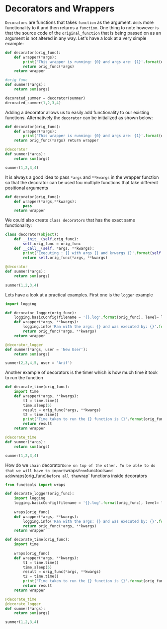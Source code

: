# Decorators and Wrappers
`Decorators` are functions that takes `function` as the argument. `Adds` more functionality to it and then returns a `function`. One thing 
to note however is that the source code of the `original_function` that is being passed on as an argument is not altered in any way.
Let's have a look at a very simple example:
```python
def decorator(orig_func):
	def wrapper(*args):
		print('This wrapper is running: {0} and args are: {1}'.format(orig_func.__name__, args))
		return orig_func(*args)
	return wrapper

#orig func
def summer(*args):
	return sum(args)

decorated_summer = decorator(summer)
decorated_summer(1,2,3,4)
```
Adding a decorator allows us to easily add functionality to our existing functions. Alternatively the `decorator` can be initialized as 
shown below:
```python
def decorator(orig_func): 
	def wrapper(*args):  
		print('This wrapper is running: {0} and args are: {1}'.format(orig_func.__name__, args))
	return orig_func(*args) return wrapper

@decorator 
def summer(*args): 
	return sum(args)

summer(1,2,3,4)
```
It is always a good idea to pass `*args` and `**kwargs` in the wrapper function so that the decorator can be used fou multiple functions
that take different positional arguments
```python
def decorator(orig_func):
	def wrapper(*args,**kwargs):
		pass
	return wrapper 
```
We could also create `class decorators` that has the exact same functionality:
```python
class decorator(object):
	def __init__(self,orig_func):
		self.orig_func = orig_func
	def __call__(self, *args, **kwargs):
		print('Executing : {} with args {} and krwargs {}'.format(self.orig_func.__name__,args,kwargs))
		return self.orig_func(*args, **kwargs)
	
@decorator
def summer(*args):
	return sum(args)
	
summer(1,2,3,4)
```
Lets have a look at a practical examples. First one is the `logger` example 
```python
import logging

def decorator_logger(orig_func):
	logging.basicConfig(filename = '{}.log'.format(orig_func), level= logging.INFO)
	def wrapper(*args, **kwargs):
		logging.info('Ran with the args: {} and was executed by: {}'.format(args, kwargs))
		return orig_func(*args, **kwargs)
	return wrapper

@decorator_logger
def summer(*args, user = 'New User'):
	return sum(args)

summer(2,3,4,5, user = 'Arif')

```
Another example of decorators is the timer which is how much time it took to run the function
```python
def decorate_time(orig_func):
	import time 
	def wrapper(*args, **kwargs):
		t1 = time.time()
		time.sleep(5)
		result = orig_func(*args, **kwargs)
		t2 = time.time()
		print('Time taken to run the {} function is {}'.format(orig_func.__name__, t2-t1))
		return result
	return wrapper

@decorate_time
def summer(*args):
	return sum(args)

summer(1,2,3,4)
```
How do we `chain` decorators` one on top of the other. To be able to do that we will have to import `wraps` from `functools` and add `wraps(orig_func)` before all the `wrap` functions inside decorators
```python
from functools import wraps 

def decorate_logger(orig_func):
	import logging
	logging.basicConfig(filename = '{}.log'.format(orig_func), level= logging.INFO)
	
	wraps(orig_func)
	def wrapper(*args, **kwargs):
		logging.info('Ran with the args: {} and was executed by: {}'.format(args, kwargs))
		return orig_func(*args, **kwargs)
	return wrapper

def decorate_time(orig_func): 
	import time
	
	wraps(orig_func)
	def wrapper(*args, **kwargs):  
		t1 = time.time()
		time.sleep(5)
		result = orig_func(*args, **kwargs)
		t2 = time.time()
		print('Time taken to run the {} function is {}'.format(orig_func.__name__, t2-t1))
		return result
	return wrapper

@decorate_time
@decorate_logger
def summer(*args):
	return sum(args)

summer(1,2,3,4)


```


